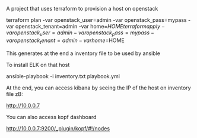 A project that uses terraform to provision a host on openstack

terraform plan -var openstack_user=admin -var openstack_pass=mypass -var openstack_tenant=admin -var home=$HOME
terraform apply -var openstack_user=admin -var openstack_pass=mypass -var openstack_tenant=admin -var home=$HOME

This generates at the end a inventory file to be used by ansible

To install ELK on that host

ansible-playbook -i inventory.txt playbook.yml

At the end, you can access kibana by seeing the IP of the host on inventory file zB:

http://10.0.0.7

You can also access kopf dashboard

http://10.0.0.7:9200/_plugin/kopf/#!/nodes

